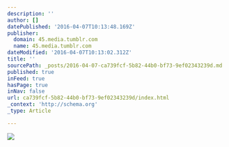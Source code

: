 ```yaml
---
description: ''
author: []
datePublished: '2016-04-07T10:13:48.169Z'
publisher:
  domain: 45.media.tumblr.com
  name: 45.media.tumblr.com
dateModified: '2016-04-07T10:13:02.312Z'
title: ''
sourcePath: _posts/2016-04-07-ca739fcf-5b82-44b0-bf73-9ef02343239d.md
published: true
inFeed: true
hasPage: true
inNav: false
url: ca739fcf-5b82-44b0-bf73-9ef02343239d/index.html
_context: 'http://schema.org'
_type: Article

---
```

![](https://45.media.tumblr.com/d73cf30a30391002ef960ffe485b5cc0/tumblr_o4d5t7791F1sypuuko1_540.gif)
